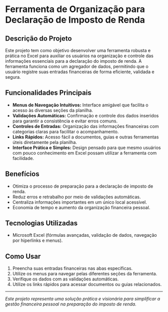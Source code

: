 # Ferramenta de Organização para Declaração de Imposto de Renda

## Descrição do Projeto

Este projeto tem como objetivo desenvolver uma ferramenta robusta e prática no Excel para auxiliar os usuários na organização e controle das informações essenciais para a declaração do imposto de renda. A ferramenta funciona como um agregador de dados, permitindo que o usuário registre suas entradas financeiras de forma eficiente, validada e segura.

## Funcionalidades Principais

- **Menus de Navegação Intuitivos:** Interface amigável que facilita o acesso às diversas seções da planilha.
- **Validações Automáticas:** Confirmação e controle dos dados inseridos para garantir a consistência e evitar erros comuns.
- **Controles de Entradas:** Organização das informações financeiras com categorias claras para facilitar o acompanhamento.
- **Links Rápidos:** Acesso fácil a documentos, guias e outras ferramentas úteis diretamente pela planilha.
- **Interface Prática e Simples:** Design pensado para que mesmo usuários com pouco conhecimento em Excel possam utilizar a ferramenta com facilidade.

## Benefícios

- Otimiza o processo de preparação para a declaração de imposto de renda.
- Reduz erros e retrabalho por meio de validações automáticas.
- Centraliza informações importantes em um único local acessível.
- Economia de tempo e aumento da organização financeira pessoal.

## Tecnologias Utilizadas

- Microsoft Excel (fórmulas avançadas, validação de dados, navegação por hiperlinks e menus).

## Como Usar

1. Preencha suas entradas financeiras nas abas específicas.
2. Utilize os menus para navegar pelas diferentes seções da ferramenta.
3. Verifique os dados com as validações automáticas.
4. Utilize os links rápidos para acessar documentos ou guias relacionados.

---

*Este projeto representa uma solução prática e visionária para simplificar a gestão financeira pessoal na preparação do imposto de renda.*

